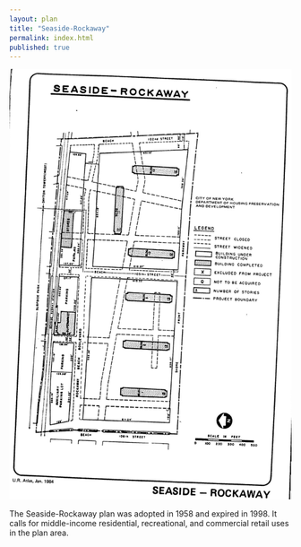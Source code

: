 ```yaml
---
layout: plan
title: "Seaside-Rockaway"
permalink: index.html
published: true
---
```


![Seaside-Rockaway in the Atlas of Urban Renewal](Seaside-Rockaway.jpg)

The Seaside-Rockaway plan was adopted in 1958 and expired in 1998. It calls for middle-income residential, recreational, and commercial retail uses in the plan area. 
